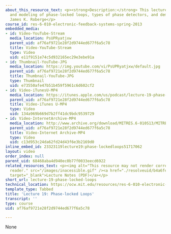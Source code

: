 ```yaml
---
about_this_resource_text: <p><strong>Description:</strong> This lecture covers applications
  and modeling of phase-locked loops, types of phase detectors, and demonstrations.</p><p><strong>Instructor:</strong>
  James K. Roberge</p>
course_id: res-6-010-electronic-feedback-systems-spring-2013
embedded_media:
- id: Video-YouTube-Stream
  media_location: PsUPRyatjxw
  parent_uid: af76af9721e28f2d9744ed677f6a5c78
  title: Video-YouTube-Stream
  type: Video
  uid: e11f9151e74c5d932165ec29e3ebe91a
- id: Thumbnail-YouTube-JPG
  media_location: https://img.youtube.com/vi/PsUPRyatjxw/default.jpg
  parent_uid: af76af9721e28f2d9744ed677f6a5c78
  title: Thumbnail-YouTube-JPG
  type: Thumbnail
  uid: e73550afe47b51b459f5961c6d602cf2
- id: Video-iTunesU-MP4
  media_location: https://itunes.apple.com/us/podcast/lecture-19-phase-locked-loops/id649055548?i=159562095&mt=2
  parent_uid: af76af9721e28f2d9744ed677f6a5c78
  title: Video-iTunes U-MP4
  type: Video
  uid: 134a969b669d7b2ff41dc9bdc9539729
- id: Video-InternetArchive-MP4
  media_location: http://www.archive.org/download/MITRES.6-010S13/MITRES6-010S13_lec19_300k.mp4
  parent_uid: af76af9721e28f2d9744ed677f6a5c78
  title: Video-Internet Archive-MP4
  type: Video
  uid: c13d953c24da62fd24d43f6e3b2169d0
inline_embed_id: 23323119lecture19:phase-lockedloops51717062
layout: video
order_index: null
parent_uid: 68468aba4d940ec0b77f0033eecd6922
related_resources_text: <p><img alt="This resource may not render correctly in a screen
  reader." src="/images/inacessible.gif" /><a href="./resolveuid/b4a6fe7e8cae0a32f8576ca3a06bad4f"
  target="_blank">Lecture Notes (PDF)</a></p>
short_url: lecture-19-phase-locked-loops
technical_location: https://ocw.mit.edu/resources/res-6-010-electronic-feedback-systems-spring-2013/course-videos/lecture-19-phase-locked-loops
template_type: Tabbed
title: 'Lecture 19: Phase-locked Loops'
transcript: ''
type: course
uid: af76af9721e28f2d9744ed677f6a5c78

---
```

None